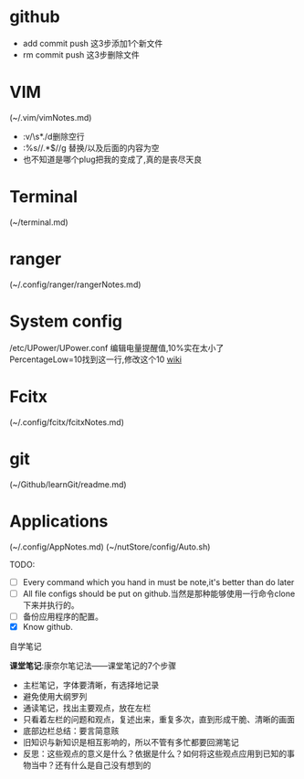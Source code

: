# github
- add commit push 这3步添加1个新文件
- rm commit push 这3步删除文件
# VIM

(~/.vim/vimNotes.md)
- :v/\s*./d删除空行
- :%s/\/.*$//g 替换/以及后面的内容为空
- 也不知道是哪个plug把我的<C-i>变成了<tab>,真的是丧尽天良
# Terminal
(~/terminal.md)
# ranger
(~/.config/ranger/rangerNotes.md)
# System config
/etc/UPower/UPower.conf 编辑电量提醒值,10%实在太小了
PercentageLow=10找到这一行,修改这个10
[wiki](https://wiki.archlinux.org/index.php/GNOME_%28%E7%AE%80%E4%BD%93%E4%B8%AD%E6%96%87%29#.E5.BD.93.E6.9C.80.E5.A4.A7.E5.8C.96.E6.97.B6.E9.9A.90.E8.97.8F.E6.A0.87.E9.A2.98.E6.A0.8F)
# Fcitx
(~/.config/fcitx/fcitxNotes.md)
# git
(~/Github/learnGit/readme.md)
# Applications
(~/.config/AppNotes.md)
(~/nutStore/config/Auto.sh)

TODO:
- [ ] Every command which you hand in must be note,it's better than do later
- [ ] All file configs should be put on github.当然是那种能够使用一行命令clone下来并执行的。
- [ ] 备份应用程序的配置。
- [x] Know github. 

自学笔记  

**课堂笔记**:康奈尔笔记法——课堂笔记的7个步骤
- 主栏笔记，字体要清晰，有选择地记录
- 避免使用大纲罗列
- 通读笔记，找出主要观点，放在左栏
- 只看着左栏的问题和观点，复述出来，重复多次，直到形成干脆、清晰的画面
- 底部边栏总结：要言简意赅
- 旧知识与新知识是相互影响的，所以不管有多忙都要回溯笔记
- 反思：这些观点的意义是什么？依据是什么？如何将这些观点应用到已知的事物当中？还有什么是自己没有想到的
